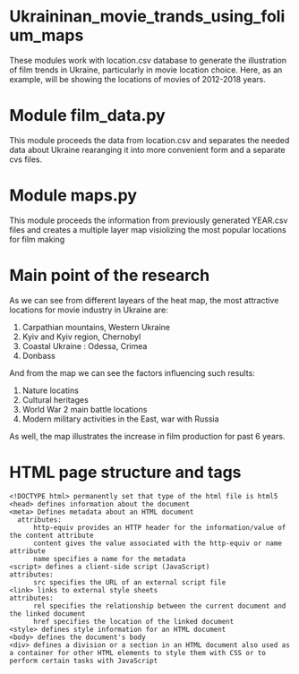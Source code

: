 # Ukraininan_movie_trands_using_folium_maps
These modules work with location.csv database to generate the illustration of film trends in Ukraine, particularly in movie location choice. Here, as an example, will be showing the locations of movies of 2012-2018 years.

# Module film_data.py

This module proceeds the data from location.csv and separates the needed data about Ukraine rearanging it into
more convenient form and a separate cvs files.

# Module maps.py

This module proceeds the information from previously generated YEAR.csv files
 and creates a multiple layer map visiolizing the most popular locations for film making

# Main point of the research

As we can see from different layears of the heat map, the most attractive locations for movie industry in Ukraine are:
  1. Carpathian mountains, Western Ukraine
  2. Kyiv and Kyiv region, Chernobyl
  3. Coastal Ukraine : Odessa, Crimea
  4. Donbass

And from the map we can see the factors influencing such results:
  1. Nature locatins
  2. Cultural heritages
  3. World War 2 main battle locations
  4. Modern military activities in the East, war with Russia

As well, the map illustrates the increase in film production for past 6 years.

# HTML page structure and tags

    <!DOCTYPE html> permanently set that type of the html file is html5
    <head> defines information about the document
    <meta> Defines metadata about an HTML document
      attributes:
          http-equiv provides an HTTP header for the information/value of the content attribute
          content gives the value associated with the http-equiv or name attribute
          name specifies a name for the metadata
    <script> defines a client-side script (JavaScript)
    attributes:
          src specifies the URL of an external script file
    <link> links to external style sheets
    attributes:
          rel specifies the relationship between the current document and the linked document
          href specifies the location of the linked document
    <style> defines style information for an HTML document
    <body> defines the document's body
    <div> defines a division or a section in an HTML document also used as a container for other HTML elements to style them with CSS or to perform certain tasks with JavaScript
